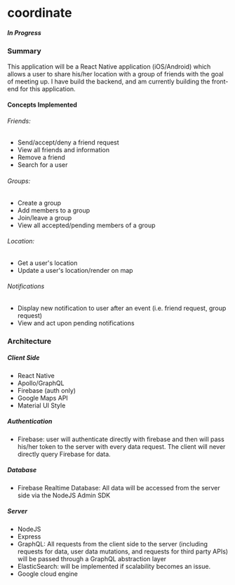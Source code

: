 # coordinate
##### In Progress
### Summary
This application will be a React Native application (iOS/Android) which allows a user to share his/her location with a group of friends with the goal of meeting up. I have build the backend, and am currently building the front-end for this application.

#### Concepts Implemented
###### Friends:
- Send/accept/deny a friend request
- View all friends and information
- Remove a friend
- Search for a user

###### Groups:
- Create a group
- Add members to a group
- Join/leave a group
- View all accepted/pending members of a group

###### Location:
- Get a user's location
- Update a user's location/render on map

###### Notifications
- Display new notification to user after an event (i.e. friend request, group request)
- View and act upon pending notifications


### Architecture
##### Client Side
- React Native
- Apollo/GraphQL
- Firebase (auth only)
- Google Maps API
- Material UI Style

##### Authentication
- Firebase: user will authenticate directly with firebase and then will pass his/her token to the server with every data request. The client will never directly query Firebase for data.

##### Database
- Firebase Realtime Database: All data will be accessed from the server side via the NodeJS Admin SDK

##### Server
- NodeJS
- Express
- GraphQL: All requests from the client side to the server (including requests for data, user data mutations, and requests for third party APIs) will be passed through a GraphQL abstraction layer
- ElasticSearch: will be implemented if scalability becomes an issue.
- Google cloud engine
